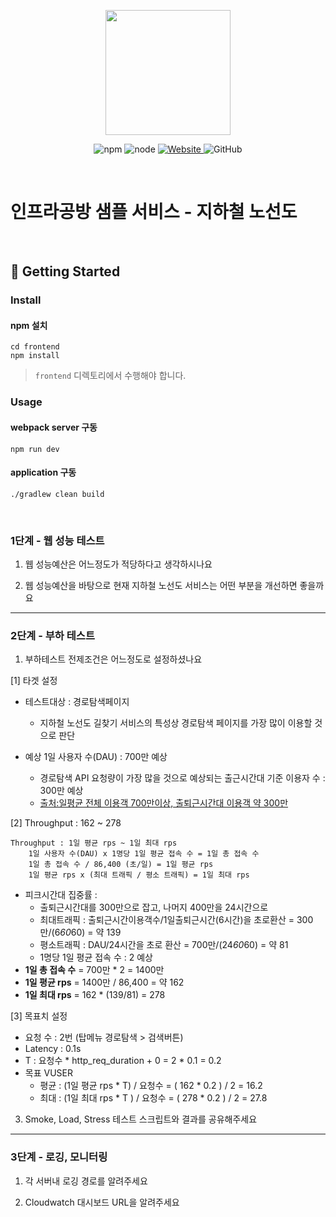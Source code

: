 <p align="center">
    <img width="200px;" src="https://raw.githubusercontent.com/woowacourse/atdd-subway-admin-frontend/master/images/main_logo.png"/>
</p>
<p align="center">
  <img alt="npm" src="https://img.shields.io/badge/npm-%3E%3D%205.5.0-blue">
  <img alt="node" src="https://img.shields.io/badge/node-%3E%3D%209.3.0-blue">
  <a href="https://edu.nextstep.camp/c/R89PYi5H" alt="nextstep atdd">
    <img alt="Website" src="https://img.shields.io/website?url=https%3A%2F%2Fedu.nextstep.camp%2Fc%2FR89PYi5H">
  </a>
  <img alt="GitHub" src="https://img.shields.io/github/license/next-step/atdd-subway-service">
</p>

<br>

# 인프라공방 샘플 서비스 - 지하철 노선도

<br>

## 🚀 Getting Started

### Install
#### npm 설치
```
cd frontend
npm install
```
> `frontend` 디렉토리에서 수행해야 합니다.

### Usage
#### webpack server 구동
```
npm run dev
```
#### application 구동
```
./gradlew clean build
```
<br>


### 1단계 - 웹 성능 테스트
1. 웹 성능예산은 어느정도가 적당하다고 생각하시나요

2. 웹 성능예산을 바탕으로 현재 지하철 노선도 서비스는 어떤 부분을 개선하면 좋을까요



---

### 2단계 - 부하 테스트 
1. 부하테스트 전제조건은 어느정도로 설정하셨나요

[1] 타겟 설정
- 테스트대상 : 경로탐색페이지
  - 지하철 노선도 길찾기 서비스의 특성상 경로탐색 페이지를 가장 많이 이용할 것으로 판단

- 예상 1일 사용자 수(DAU) : 700만 예상
  - 경로탐색 API 요청량이 가장 많을 것으로 예상되는 출근시간대 기준 이용자 수 : 300만 예상 
  - [출처:일평균 전체 이용객 700만이상, 출퇴근시간대 이용객 약 300만](http://www.redaily.co.kr/news/articleView.html?idxno=3569) 
   

[2] Throughput : 162 ~ 278
```plain text
Throughput : 1일 평균 rps ~ 1일 최대 rps
    1일 사용자 수(DAU) x 1명당 1일 평균 접속 수 = 1일 총 접속 수
    1일 총 접속 수 / 86,400 (초/일) = 1일 평균 rps
    1일 평균 rps x (최대 트래픽 / 평소 트래픽) = 1일 최대 rps
```
- 피크시간대 집중률 :  
  - 출퇴근시간대를 300만으로 잡고, 나머지 400만을 24시간으로
  - 최대트래픽 : 출퇴근시간이용객수/1일출퇴근시간(6시간)을 초로환산 = 300만/(6*60*60) =  약 139 
  - 평소트래픽 : DAU/24시간을 초로 환산 = 700만/(24*60*60) = 약 81
  - 1명당 1일 평균 접속 수 : 2 예상
- **1일 총 접속 수** = 700만 * 2 = 1400만
- **1일 평균 rps** = 1400만 / 86,400 = 약 162
- **1일 최대 rps** = 162 * (139/81) = 278


[3] 목표치 설정
- 요청 수 : 2번 (탑메뉴 경로탐색 > 검색버튼)
- Latency : 0.1s 
- T : 요청수 * http_req_duration + 0  = 2 * 0.1 = 0.2  
- 목표 VUSER  
  - 평균 : (1일 평균 rps * T) / 요청수 = ( 162 * 0.2 ) / 2 = 16.2
  - 최대 : (1일 최대 rps * T ) / 요청수 = ( 278 * 0.2 ) / 2 = 27.8


3. Smoke, Load, Stress 테스트 스크립트와 결과를 공유해주세요

---

### 3단계 - 로깅, 모니터링
1. 각 서버내 로깅 경로를 알려주세요

2. Cloudwatch 대시보드 URL을 알려주세요
